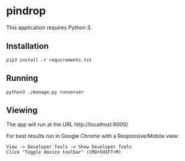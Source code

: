 # pindrop

This application requires Python 3.

## Installation

	pip3 install -r requirements.txt

## Running

	python3 ./manage.py runserver

## Viewing

The app will run at the URL http://localhost:8000/

For best results run in Google Chrome with a Responsive/Mobile view:

	View -> Developer Tools -> Show Developer Tools
	Click "Toggle device toolbar" (CMD+SHIFT+M)
